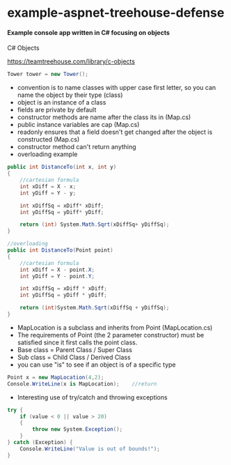# example-aspnet-treehouse-defense
#### Example console app written in C# focusing on objects ####

C# Objects

https://teamtreehouse.com/library/c-objects
 
 ```csharp
 Tower tower = new Tower();  
 ```
- convention is to name classes with upper case first letter, so you can name the object by their type (class)
- object is an instance of a class
- fields are private by default
- constructor methods are name after the class its in (Map.cs)
- public instance variables are cap (Map.cs)
- readonly ensures that a field doesn't get changed after the object is constructed (Map.cs)
- constructor method can't return anything
- overloading example
```csharp
public int DistanceTo(int x, int y)
{
    //cartesian formula
    int xDiff = X - x;
    int yDiff = Y - y;

    int xDiffSq = xDiff* xDiff;
    int yDiffSq = yDiff* yDiff;

    return (int) System.Math.Sqrt(xDiffSq+ yDiffSq);
}

//overloading
public int DistanceTo(Point point)
{
    //cartesian formula
    int xDiff = X - point.X;
    int yDiff = Y - point.Y;

    int xDiffSq = xDiff * xDiff;
    int yDiffSq = yDiff * yDiff;

    return (int)System.Math.Sqrt(xDiffSq + yDiffSq);
}
```
- MapLocation is a subclass and inherits from Point (MapLocation.cs)
- The requirements of Point (the 2 parameter constructor) must be satisfied since it first calls the point class.
- Base class = Parent Class / Super Class
- Sub class = Child Class / Derived Class
- you can use "is" to see if an object is of a specific type
```csharp
Point x = new MapLocation(4,2);
Console.WriteLine(x is MapLocation);	//return
```
- Interesting use of try/catch and throwing exceptions
```csharp
try {
    if (value < 0 || value > 20)
    {
        throw new System.Exception();
    }
} catch (Exception) {
    Console.WriteLine("Value is out of bounds!");
}
```
